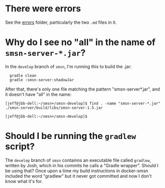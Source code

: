 # There were errors

See the [errors](errors/) folder, particularly the two `.md` files in it.

# Why do I see no "all" in the name of `smsn-server-*.jar`?

In the `develop` branch of `smsn`, I'm running this to build the .jar:
```
  gradle clean
  gradle :smsn-server:shadowJar
```

After that, there's only one file matching the pattern "smsn-server*.jar", and it doesn't have "all" in the name:

```
[jeff@jbb-dell:~/smsn+/smsn-develop]$ find . -name "smsn-server-*.jar"
./smsn-server/build/libs/smsn-server-1.5.jar

[jeff@jbb-dell:~/smsn+/smsn-develop]$ 
```

# Should I be running the `gradlew` script?

The `develop` branch of `smsn` containns an executable file called `gradlew`, written by Josh, which in his commits he calls a "Gradle wrapper". Should I be using that? Once upon a time my build instructions in docker-smsn included the word "gradlew" but it never got committed and now I don't know what it's for.
